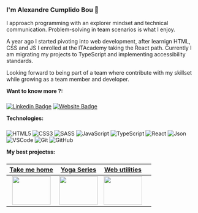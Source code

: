 ### I'm Alexandre Cumplido Bou 👋 

I approach programming with an explorer mindset and technical communication. Problem-solving in team scenarios is what I enjoy.

A year ago I started pivoting into web development, after learnign HTML, CSS and JS I enrolled at the ITAcademy taking the React path. Currently I am migrating my projects to TypeScript and implementing accessibility standards.

Looking forward to being part of a team where contribute with my skillset while growing as a team member and developer.

**Want to know more ?:**
###
[![Linkedin Badge](https://img.shields.io/badge/-LinkedIn-0e76a8?style=flat-square&logo=Linkedin&logoColor=white)](https://www.linkedin.com/in/alexandrecb/)
[![Website Badge](https://img.shields.io/badge/Website-3b5998?style=flat-square&logo=google-chrome&logoColor=white)](https://alexcumplido.github.io/portfolio/)

**Technologies:**
###
![HTML5](https://img.shields.io/badge/-HTML5-E34F26?style=plastic&logo=html5&logoColor=white)
![CSS3](https://img.shields.io/badge/-CSS3-1572B6?style=plastic&logo=css3&logoColor=white)
![SASS](https://img.shields.io/badge/-SASS-CC6699?style=plastic&logo=sass&logoColor=white)
![JavaScript](https://img.shields.io/badge/-JavaScript-F7DF1E?style=plastic&logo=JavaScript&logoColor=black)
![TypeScript](https://badgen.net/badge/-/TypeScript/blue?icon=typescript&label)
![React](https://img.shields.io/badge/-React-61DAFB?style=plastic&logo=react&logoColor=white)
![Json](https://img.shields.io/badge/json-5E5C5C?style=plastic&logo=json&logoColor=white)
![VSCode](https://img.shields.io/badge/Visual_Studio_Code-0078D4?style=plastic&logo=visual%20studio%20code&logoColor=white)
![Git](https://img.shields.io/badge/-Git-F05032?style=plastic&logo=git&logoColor=white)
![GitHub](https://img.shields.io/badge/GitHub-100000?style=plastic&logo=github&logoColor=white)

**My best projectss:**
###
  
| <a href="https://takemehome-three.vercel.app/" target="_blank">**Take me home**</a> | <a href="https://yogaseries.vercel.app/" target="_blank">**Yoga Series**</a> | <a href="https://alexcumplido.github.io/frontend-projects/" target="_blank">**Web utilities**</a> | |
| :---: | :---: | :---: | :---: |
<img align='center' src='https://alexcumplido.github.io/portfolio/images/pets.PNG' width="100px"  height='75px'> | <img align='center' width="100px" src='https://alexcumplido.github.io/portfolio/images/yourYoga.png' height='75px'>  | <img align='center' src='https://alexcumplido.github.io/portfolio/images/components/BeFunky-collage.png' width="100px" height='75px'> | 








